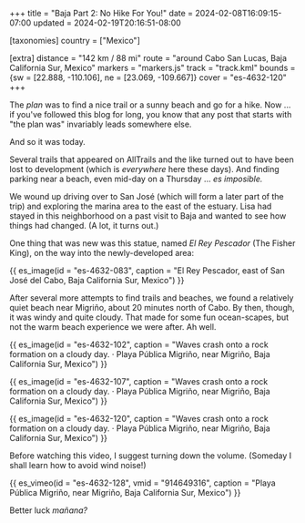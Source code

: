 +++
title = "Baja Part 2: No Hike For You!"
date = 2024-02-08T16:09:15-07:00
updated = 2024-02-19T20:16:51-08:00

[taxonomies]
country = ["Mexico"]

[extra]
distance = "142 km / 88 mi"
route = "around Cabo San Lucas, Baja California Sur, Mexico"
markers = "markers.js"
track = "track.kml"
bounds = {sw = [22.888, -110.106], ne = [23.069, -109.667]}
cover = "es-4632-120"
+++

The _plan_ was to find a nice trail or a sunny beach and go for a hike. Now ... if you've followed this blog for long, you know that any post that starts with "the plan was" invariably leads somewhere else.

<!-- more -->

And so it was today.

Several trails that appeared on AllTrails and the like turned out to have been lost to development (which is _everywhere_ here these days). And finding parking near a beach, even mid-day on a Thursday ... _es imposible._

We wound up driving over to San José (which will form a later part of the trip) and exploring the marina area to the east of the estuary. Lisa had stayed in this neighborhood on a past visit to Baja and wanted to see how things had changed. (A lot, it turns out.)

One thing that was new was this statue, named _El Rey Pescador_ (The Fisher King), on the way into the newly-developed area:

{{ es_image(id = "es-4632-083", caption = "El Rey Pescador, east of San José del Cabo, Baja California Sur, Mexico") }}

After several more attempts to find trails and beaches, we found a relatively quiet beach near Migriño, about 20 minutes north of Cabo. By then, though, it was windy and quite cloudy. That made for some fun ocean-scapes, but not the warm beach experience we were after. Ah well.

{{ es_image(id = "es-4632-102", caption = "Waves crash onto a rock formation on a cloudy day. · Playa Pública Migriño, near Migriño, Baja California Sur, Mexico") }}

{{ es_image(id = "es-4632-107", caption = "Waves crash onto a rock formation on a cloudy day. · Playa Pública Migriño, near Migriño, Baja California Sur, Mexico") }}

{{ es_image(id = "es-4632-120", caption = "Waves crash onto a rock formation on a cloudy day. · Playa Pública Migriño, near Migriño, Baja California Sur, Mexico") }}

Before watching this video, I suggest turning down the volume. (Someday I shall learn how to avoid wind noise!)

{{ es_vimeo(id = "es-4632-128", vmid = "914649316", caption = "Playa Pública Migriño, near Migriño, Baja California Sur, Mexico") }}

Better luck _mañana?_
